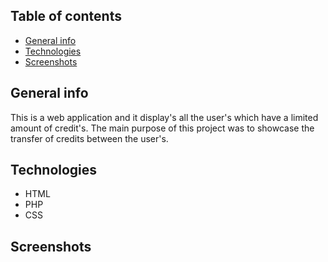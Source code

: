 ## Table of contents
- [General info](#general-info)
- [Technologies](#technologies)
- [Screenshots](#screenshots)

## General info
This is a web application and it display's all the user's which have a limited amount of credit's. The main purpose of this project was to showcase the transfer of credits between the user's.

## Technologies
- HTML
- PHP
- CSS

## Screenshots
